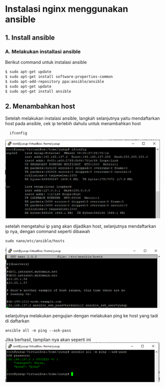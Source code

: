 
# Instalasi nginx menggunakan ansible
## 1. Install ansible
### A. Melakukan installasi ansible
Berikut command untuk instalasi ansible

    $ sudo apt-get update
    $ sudo apt-get install software-properties-common
    $ sudo apt-add-repository ppa:ansible/ansible
    $ sudo apt-get update
    $ sudo apt-get install ansible

## 2. Menambahkan host 
 Setelah melakukan instalasi ansible, langkah selanjutnya yaitu mendaftarkan host pada ansible, cek ip terlebih dahulu untuk menambahkan host 
  
      ifconfig

<img src="pict/1.PNG">

setelah mengetahui ip yang akan dijadikan host, selanjutnya mendaftarkan ip nya, dengan command seperti dibawah

    sudo nano/etc/ansible/hosts

<img src="pict/2.PNG">

selanjutnya melakukan pengujian dengan melakukan ping ke host yang tadi di daftarkan


    ansible all -m ping --ask-pass



Jika berhasil, tampilan nya akan seperti ini
<img src="pict/3.PNG">
